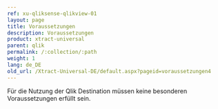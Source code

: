```yaml
---
ref: xu-qliksense-qlikview-01
layout: page
title: Voraussetzungen
description: Voraussetzungen
product: xtract-universal
parent: qlik
permalink: /:collection/:path
weight: 1
lang: de_DE
old_url: /Xtract-Universal-DE/default.aspx?pageid=voraussetzungen4
---
```


Für die Nutzung der Qlik Destination müssen keine besonderen Voraussetzungen erfüllt sein.